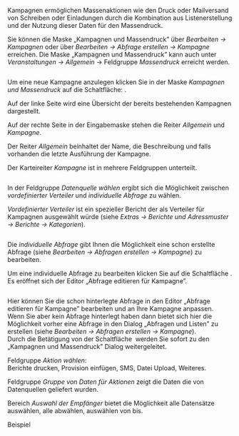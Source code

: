 <!DOCTYPE html>
<html>
<head>
<meta charset="utf-8">
<meta name="viewport" content="width=device-width, initial-scale=1.0">
<title>700_Kampagnen.md</title>
<link rel="stylesheet" href="https://stackedit.io/res-min/themes/base.css" />
<script type="text/javascript" src="https://cdn.mathjax.org/mathjax/latest/MathJax.js?config=TeX-AMS_HTML"></script>
</head>
<body><div class="container"><p>Kampagnen ermöglichen Massenaktionen wie den Druck oder Mailversand von Schreiben oder Einladungen durch die  Kombination aus Listenerstellung und der Nutzung dieser Daten für den Massendruck.</p>

<p>Sie können die Maske „Kampagnen und Massendruck”  über <em>Bearbeiten → Kampagnen</em> oder über <em>Bearbeiten → Abfrage erstellen → Kampagne</em> erreichen. Die Maske „Kampagnen und Massendruck” kann auch unter <em>Veranstaltungen → Allgemein</em> → Feldgruppe <em>Massendruck</em> erreicht werden.</p>

<p><img src="http://xpecto.github.io/docs/img/img_1439291391925.png" alt="" title=""></p>

<p>Um eine neue Kampagne anzulegen klicken Sie in der Maske <em>Kampagnen und Massendruck</em> auf die Schaltfläche: <img src="http://xpecto.github.io/docs/img/img_1421833044056.png" alt="" title="">.</p>

<p>Auf der linke Seite wird eine Übersicht der bereits bestehenden Kampagnen dargestellt. <br>
<img src="http://xpecto.github.io/docs/img/img_1434112012527.png" alt="" title=""></p>

<p>Auf der rechte Seite in der Eingabemaske stehen die Reiter <em>Allgemein</em> und <em>Kampagne</em>.</p>

<p>Der Reiter <em>Allgemein</em> beinhaltet der Name,  die Beschreibung und falls vorhanden die letzte Ausführung der Kampagne.</p>

<p>Der Karteireiter <em>Kampagne</em> ist in mehrere Feldgruppen unterteilt.</p>

<p><img src="http://xpecto.github.io/docs/img/img_1426689870428.png" alt="" title=""></p>

<p>In der Feldgruppe <em>Datenquelle wählen</em> ergibt sich die Möglichkeit zwischen <em>vordefinierter Verteiler</em> und <em>individuelle Abfrage</em> zu wählen.</p>

<p><em>Vordefinierter Verteiler</em> ist ein spezieller Bericht der als Verteiler für Kampagnen ausgewählt würde (siehe <em>Extras → Berichte und Adressmuster → Berichte → Kategorien</em>). </p>

<p><img src="http://xpecto.github.io/docs/img/img_1439293172987.png" alt="" title=""></p>

<p>Die <em>individuelle Abfrage</em> gibt Ihnen die Möglichkeit eine schon erstellte Abfrage (siehe <em>Bearbeiten → Abfragen erstellen → Kampagne</em>) zu bearbeiten. </p>

<p>Um eine individuelle Abfrage zu bearbeiten klicken Sie auf die Schaltfläche <img src="http://xpecto.github.io/docs/img/img_1435065913280.png" alt="" title="">. Es eröffnet sich der Editor „Abfrage editieren für Kampagne”.</p>

<p><img src="http://xpecto.github.io/docs/img/img_1439298144966.png" alt="" title=""></p>

<p>Hier können Sie die schon hinterlegte Abfrage in den Editor „Abfrage editieren für Kampagne” bearbeiten und an Ihre Kampagne anpassen.  <br>
Wenn Sie aber kein Abfrage  hinterlegt haben dann bietet sich hier die Möglichkeit vorher eine Abfrage in den Dialog „Abfragen und Listen” zu erstellen (siehe <em>Bearbeiten → Abfragen erstellen → Kampagne</em>).  <br>
Durch die Betätigung von der Schaltfläche <img src="http://xpecto.github.io/docs/img/img_1433864762504.png" alt="" title=""> werden Sie sofort zu den „Kampagnen und Massendruck” Dialog weitergeleitet.</p>

<p>Feldgruppe <em>Aktion wählen</em>: <br>
Berichte drucken, Provision einfügen, SMS, Datei Upload, Weiteres.</p>

<p>Feldgruppe  <em>Gruppe von Daten für Aktionen</em> zeigt die Daten die von Datenquellen geliefert wurden. <br>
<img src="http://xpecto.github.io/docs/img/img_1426685469516.png" alt="" title=""></p>

<p>Bereich <em>Auswahl der Empfänger</em> bietet die Möglichkeit alle Datensätze auswählen, alle abwählen,  auswählen von bis.</p>

<p>Beispiel</p></div></body>
</html>